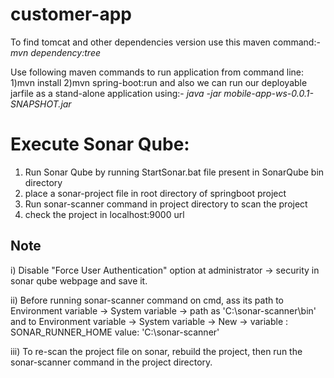 # customer-app

To find tomcat and other dependencies version use this maven command:-
_mvn dependency:tree_

Use following maven commands to run application from command line:
1)mvn install
2)mvn spring-boot:run
and also we can run our deployable jarfile as a stand-alone application using:-
_java -jar mobile-app-ws-0.0.1-SNAPSHOT.jar_

# Execute Sonar Qube:
1) Run Sonar Qube by running StartSonar.bat file present in SonarQube bin directory
2) place a sonar-project file in root directory of springboot project
3) Run sonar-scanner command in project directory to scan the project
4) check the project in localhost:9000 url

## Note
i) Disable "Force User Authentication" option at administrator -> security in sonar qube webpage and save it.

ii) Before running sonar-scanner command on cmd, ass its path to Environment variable -> System variable -> path as 'C:\sonar-scanner\bin' and to Environment variable -> System variable -> New ->
variable : SONAR_RUNNER_HOME
value: 'C:\sonar-scanner'

iii) To re-scan the project file on sonar, rebuild the project, then run the sonar-scanner command in the project directory.
